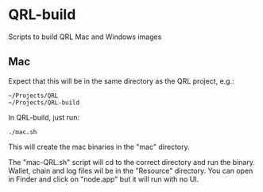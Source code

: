 # QRL-build
Scripts to build QRL Mac and Windows images

## Mac

Expect that this will be in the same directory as the QRL project, e.g.:
```
~/Projects/QRL
~/Projects/QRL-build
```
In QRL-build, just run:
```
./mac.sh
```
This will create the mac binaries in the "mac" directory.

The "mac-QRL.sh" script will cd to the correct directory and run the binary.  Wallet, chain and log files wil be in the "Resource" directory.  You can open in Finder and click on "node.app" but it will run with no UI.

